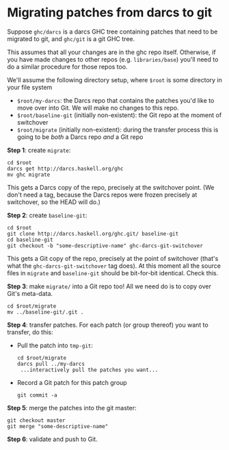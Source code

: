 # Migrating patches from darcs to git



Suppose `ghc/darcs` is a darcs GHC tree containing patches that need to be migrated to git, and `ghc/git` is a git GHC tree.



This assumes that all your changes are in the ghc repo itself. Otherwise, if you have made changes to other repos (e.g. `libraries/base`) you'll need to do a similar procedure for those repos too.



We'll assume the following directory setup, where `$root` is some directory in your file system


- `$root/my-darcs`: the Darcs repo that contains the patches you'd like to move over into Git.  We will make no changes to this repo.
- `$root/baseline-git` (initially non-existent): the Git repo at the moment of switchover
- `$root/migrate` (initially non-existent): during the transfer process this is going to be *both* a Darcs repo *and* a Git repo


**Step 1**: create `migrate`:


```wiki
cd $root
darcs get http://darcs.haskell.org/ghc
mv ghc migrate
```


This gets a Darcs copy of the repo, precisely at the switchover point.  (We don't need a tag, because the Darcs repos were frozen precisely at switchover, so the HEAD will do.)



**Step 2**: create `baseline-git`:


```wiki
cd $root
git clone http://darcs.haskell.org/ghc.git/ baseline-git
cd baseline-git
git checkout -b "some-descriptive-name" ghc-darcs-git-switchover
```


This gets a Git copy of the repo, precisely at the point of switchover (that's what the `ghc-darcs-git-switchover` tag does).  At this moment all the source files in `migrate` and `baseline-git` should be bit-for-bit identical.  Check this.



**Step 3**: make `migrate/` into a Git repo too!  All we need do is to copy over Git's meta-data.


```wiki
cd $root/migrate
mv ../baseline-git/.git .
```


**Step 4**: transfer patches.  For each patch (or group thereof) you want to transfer, do this:


- Pull the patch into `tmp-git`:

  ```wiki
  cd $root/migrate
  darcs pull ../my-darcs
   ...interactively pull the patches you want...
  ```
- Record a Git patch for this patch group

  ```wiki
  git commit -a
  ```


**Step 5**: merge the patches into the git master:


```wiki
git checkout master
git merge "some-descriptive-name"
```


**Step 6**: validate and push to Git.


